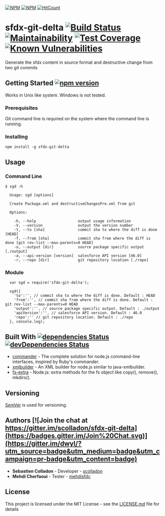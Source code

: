 [![NPM](https://nodei.co/npm/sfdx-git-delta.png?downloads=true&downloadRank=true&stars=true)](https://nodei.co/npm/sfdx-git-delta/) [![NPM](https://nodei.co/npm-dl/sfdx-git-delta.png)](https://nodei.co/npm/sfdx-git-delta/) [![HitCount](http://hits.dwyl.com/scolladon/sfdx-git-delta.svg)](http://hits.dwyl.com/scolladon/sfdx-git-delta)

# sfdx-git-delta [![Build Status](https://travis-ci.org/scolladon/sfdx-git-delta.svg?branch=master)](https://travis-ci.org/scolladon/sfdx-git-delta) [![Maintainability](https://api.codeclimate.com/v1/badges/95619399c7bb2cf60da4/maintainability)](https://codeclimate.com/github/scolladon/sfdx-git-delta/maintainability) [![Test Coverage](https://api.codeclimate.com/v1/badges/95619399c7bb2cf60da4/test_coverage)](https://codeclimate.com/github/scolladon/sfdx-git-delta/test_coverage) [![Known Vulnerabilities](https://snyk.io//test/github/scolladon/sfdx-git-delta/badge.svg?targetFile=package.json)](https://snyk.io//test/github/scolladon/sfdx-git-delta?targetFile=package.json)

Generate the sfdx content in source format and destructive change from two git commits

## Getting Started [![npm version](https://badge.fury.io/js/sfdx-git-delta.svg)](https://badge.fury.io/js/sfdx-git-delta)

Works in Unix like system.
Windows is not tested.

### Prerequisites

Git command line is required on the system where the command line is running.

### Installing

```
npm install -g sfdx-git-delta
```

## Usage

### Command Line

```
$ sgd -h

  Usage: sgd [options]

  Create Package.xml and destructiveChangesPre.xml from git

  Options:

    -h, --help                   output usage information
    -V, --version                output the version number
    -t, --to [sha]               commit sha to where the diff is done [HEAD]
    -f, --from [sha]             commit sha from where the diff is done [git rev-list --max-parents=0 HEAD]
    -o, --output [dir]           source package specific output [./output]
    -a, --api-version [version]  salesforce API version [46.0]
    -r, --repo [dir]             git repository location [./repo]
```

### Module

```
  var sgd = require('sfdx-git-delta');

  sgd({
    'to':'', // commit sha to where the diff is done. Default : HEAD
    'from':'', // commit sha from where the diff is done. Default : git rev-list --max-parents=0 HEAD
    'output':'', // source package specific output. Default : ./output
    'apiVersion':'', // salesforce API version. Default : 46.0
    'repo':'' // git repository location. Default : ./repo
  }, console.log);
```

## Built With [![dependencies Status](https://david-dm.org/scolladon/sfdx-git-delta/status.svg)](https://david-dm.org/scolladon/sfdx-git-delta) [![devDependencies Status](https://david-dm.org/scolladon/sfdx-git-delta/dev-status.svg)](https://david-dm.org/scolladon/sfdx-git-delta?type=dev)

- [commander](https://github.com/tj/commander.js/) - The complete solution for node.js command-line interfaces, inspired by Ruby's commander.
- [xmlbuilder](https://github.com/oozcitak/xmlbuilder-js) - An XML builder for node.js similar to java-xmlbuilder.
- [fs-extra](https://github.com/jprichardson/node-fs-extra) - Node.js: extra methods for the fs object like copy(), remove(), mkdirs().

## Versioning

[SemVer](http://semver.org/) is used for versioning.

## Authors [![Join the chat at https://gitter.im/scolladon/sfdx-git-delta](https://badges.gitter.im/Join%20Chat.svg)](https://gitter.im/dwyl/?utm_source=badge&utm_medium=badge&utm_campaign=pr-badge&utm_content=badge)

- **Sebastien Colladon** - Developer - [scolladon](https://github.com/scolladon)
- **Mehdi Cherfaoui** - Tester - [mehdisfdc](https://github.com/mehdisfdc)

## License

This project is licensed under the MIT License - see the [LICENSE.md](LICENSE.md) file for details
